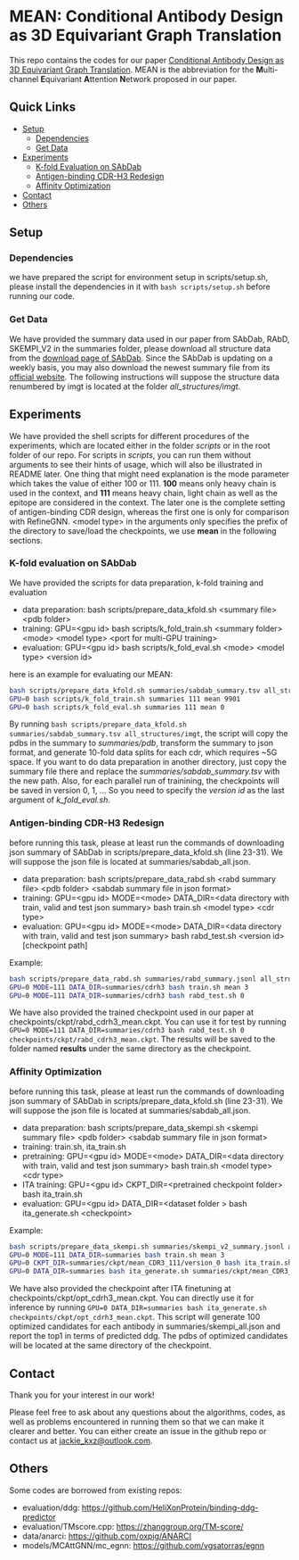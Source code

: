 # MEAN: Conditional Antibody Design as 3D Equivariant Graph Translation

This repo contains the codes for our paper [Conditional Antibody Design as 3D Equivariant Graph Translation](https://arxiv.org/abs/2208.06073). MEAN is the abbreviation for the **M**ulti-channel **E**quivariant **A**ttention **N**etwork proposed in our paper.

## Quick Links

- [Setup](#setup)
    - [Dependencies](#dependencies)
    - [Get Data](#get-data)
- [Experiments](#experiments)
    - [K-fold Evaluation on SAbDab](#k-fold-evaluation-on-sabdab)
    - [Antigen-binding CDR-H3 Redesign](#antigen-binding-cdr-h3-redesign)
    - [Affinity Optimization](#affinity-optimization)
- [Contact](#contact)
- [Others](#others)

## Setup

### Dependencies

we have prepared the script for environment setup in scripts/setup.sh, please install the dependencies in it with `bash scripts/setup.sh` before running our code.

### Get Data
We have provided the summary data used in our paper from SAbDab, RAbD, SKEMPI_V2 in the summaries folder, please download all structure data from the [download page of SAbDab](http://opig.stats.ox.ac.uk/webapps/newsabdab/sabdab/search/?all=true#downloads).
Since the SAbDab is updating on a weekly basis, you may also download the newest summary file from its [official website](http://opig.stats.ox.ac.uk/webapps/newsabdab/sabdab/about/). 
The following instructions will suppose the structure data renumbered by imgt is located at the folder *all_structures/imgt*.

## Experiments
We have provided the shell scripts for different procedures of the experiments, which are located either in the folder *scripts* or in the root folder of our repo. For scripts in *scripts*, you can run them without arguments to see their hints of usage, which will also be illustrated in README later. One thing that might need explanation is the mode parameter which takes the value of either 100 or 111. **100** means only heavy chain is used in the context, and **111** means heavy chain, light chain as well as the epitope are considered in the context. The later one is the complete setting of antigen-binding CDR design, whereas the first one is only for comparison with RefineGNN. \<model type\> in the arguments only specifies the prefix of the directory to save/load the checkpoints, we use **mean** in the following sections.

### K-fold evaluation on SAbDab
We have provided the scripts for data preparation, k-fold training and evaluation
- data preparation: bash scripts/prepare_data_kfold.sh \<summary file\> \<pdb folder\>
- training: GPU=\<gpu id\> bash scripts/k_fold_train.sh \<summary folder\> \<mode\> \<model type\> \<port for multi-GPU training\>
- evaluation: GPU=\<gpu id\> bash scripts/k_fold_eval.sh \<mode\> \<model type\> \<version id\>

here is an example for evaluating our MEAN:
```bash
bash scripts/prepare_data_kfold.sh summaries/sabdab_summary.tsv all_structures/imgt
GPU=0 bash scripts/k_fold_train.sh summaries 111 mean 9901
GPU=0 bash scripts/k_fold_eval.sh summaries 111 mean 0
```

By running `bash scripts/prepare_data_kfold.sh summaries/sabdab_summary.tsv all_structures/imgt`, the script will copy the pdbs in the summary to *summaries/pdb*, transform the summary to json format, and generate 10-fold data splits for each cdr, which requires ~5G space. If you want to do data preparation in another directory, just copy the summary file there and replace the *summaries/sabdab_summary.tsv* with the new path.
Also, for each parallel run of trainining, the checkpoints will be saved in version 0, 1, ... So you need to specify the *version id* as the last argument of *k_fold_eval.sh*.


### Antigen-binding CDR-H3 Redesign
before running this task, please at least run the commands of downloading json summary of SAbDab in scripts/prepare_data_kfold.sh (line 23-31). We will suppose the json file is located at summaries/sabdab_all.json.
- data preparation: bash scripts/prepare_data_rabd.sh \<rabd summary file\> \<pdb folder\> \<sabdab summary file in json format\>
- training: GPU=\<gpu id\> MODE=\<mode\> DATA_DIR=\<data directory with train, valid and test json summary\> bash train.sh \<model type\> \<cdr type\>
- evaluation: GPU=\<gpu id\> MODE=\<mode\> DATA_DIR=\<data directory with train, valid and test json summary\> bash rabd_test.sh \<version id\> \[checkpoint path\]

Example:
```bash
bash scripts/prepare_data_rabd.sh summaries/rabd_summary.jsonl all_structures/imgt summaries/sabdab_all.json
GPU=0 MODE=111 DATA_DIR=summaries/cdrh3 bash train.sh mean 3
GPU=0 MODE=111 DATA_DIR=summaries/cdrh3 bash rabd_test.sh 0
```

We have also provided the trained checkpoint used in our paper at checkpoints/ckpt/rabd_cdrh3_mean.ckpt. You can use it for test by running `GPU=0 MODE=111 DATA_DIR=summaries/cdrh3 bash rabd_test.sh 0 checkpoints/ckpt/rabd_cdrh3_mean.ckpt`. The results will be saved to the folder named **results** under the same directory as the checkpoint.

### Affinity Optimization
before running this task, please at least run the commands of downloading json summary of SAbDab in scripts/prepare_data_kfold.sh (line 23-31). We will suppose the json file is located at summaries/sabdab_all.json.
- data preparation: bash scripts/prepare_data_skempi.sh \<skempi summary file\> \<pdb folder\> \<sabdab summary file in json format\>
- training: train.sh, ita_train.sh
- pretraining: GPU=\<gpu id\> MODE=\<mode\> DATA_DIR=\<data directory with train, valid and test json summary\> bash train.sh \<model type\> \<cdr type\>
- ITA training: GPU=\<gpu id\> CKPT_DIR=\<pretrained checkpoint folder\> bash ita_train.sh
- evaluation: GPU=\<gpu id\> DATA_DIR=\<dataset folder \> bash ita_generate.sh \<checkpoint>

Example:
```bash
bash scripts/prepare_data_skempi.sh summaries/skempi_v2_summary.jsonl all_structures/imgt summaries/sabdab_all.json
GPU=0 MODE=111 DATA_DIR=summaries bash train.sh mean 3
GPU=0 CKPT_DIR=summaries/ckpt/mean_CDR3_111/version_0 bash ita_train.sh
GPU=0 DATA_DIR=summaries bash ita_generate.sh summaries/ckpt/mean_CDR3_111/version_0/ita/iter_i.ckpt  # specify the checkpoint from iteration i for testing
```

We have also provided the checkpoint after ITA finetuning at checkpoints/ckpt/opt_cdrh3_mean.ckpt. You can directly use it for inference by running `GPU=0 DATA_DIR=summaries bash ita_generate.sh checkpoints/ckpt/opt_cdrh3_mean.ckpt`. This script will generate 100 optimized candidates for each antibody in summaries/skempi_all.json and report the top1 in terms of predicted ddg. The pdbs of optimized candidates will be located at the same directory of the checkpoint.


## Contact

Thank you for your interest in our work!

Please feel free to ask about any questions about the algorithms, codes, as well as problems encountered in running them so that we can make it clearer and better. You can either create an issue in the github repo or contact us at jackie_kxz@outlook.com.

## Others

Some codes are borrowed from existing repos:

- evaluation/ddg: https://github.com/HeliXonProtein/binding-ddg-predictor
- evaluation/TMscore.cpp: https://zhanggroup.org/TM-score/
- data/anarci: https://github.com/oxpig/ANARCI
- models/MCAttGNN/mc_egnn: https://github.com/vgsatorras/egnn
